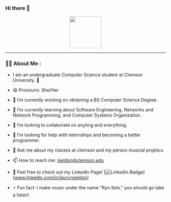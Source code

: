 ### Hi there 👋

<div id="header" align="center">
  <img src="https://media.giphy.com/media/u1WhXLjwgcXpHJBMRM/giphy.gif" width="100" />
</div>



---

### :woman_technologist: About Me :

- I am an undergraduate Computer Science student at Clemson University. 👋
- 😄 Pronouns: She/Her
- 🔭 I’m currently working on obtaining a BS Computer Science Degree.
- 🌱 I’m currently learning about Software Engineering, Networks and Network Programming, and Computer Systems Organization.
- 👯 I’m looking to collaborate on anyting and everything.
- 🤔 I’m looking for help with internships and becoming a better programmer.
- 💬 Ask me about my classes at clemson and my person muscial projetcs.

- 📫 How to reach me: lseldon@clemson.edu
- 📃 Feel free to check out my LinkedIn Page! [![LinkedIn Badge](https://img.shields.io/badge/-kakbar-blue?style=flat&logo=Linkedin&logoColor=white)] (www.linkedin.com/in/laurynseldon)


- ⚡ Fun fact: I make music under the name "Ryn Sels." you should go take a listen!

